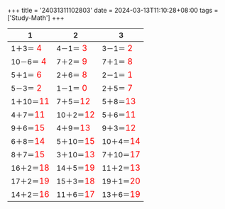 +++ 
title = '24031311102803' 
date = 2024-03-13T11:10:28+08:00 
tags = ['Study-Math'] 
+++ 

1 | 2 | 3 
-- | -- | -- 
1＋3＝<font color=red size=4> 4</font> | 4－1＝<font color=red size=4> 3</font> | 3－1＝<font color=red size=4> 2</font> 
10－6＝<font color=red size=4> 4</font> | 7＋2＝<font color=red size=4> 9</font> | 7＋1＝<font color=red size=4> 8</font> 
5＋1＝<font color=red size=4> 6</font> | 2＋6＝<font color=red size=4> 8</font> | 2－1＝<font color=red size=4> 1</font> 
5－3＝<font color=red size=4> 2</font> | 1－1＝<font color=red size=4> 0</font> | 2＋5＝<font color=red size=4> 7</font> 
1＋10＝<font color=red size=4>11</font> | 7＋5＝<font color=red size=4>12</font> | 5＋8＝<font color=red size=4>13</font> 
4＋7＝<font color=red size=4>11</font> | 10＋2＝<font color=red size=4>12</font> | 5＋6＝<font color=red size=4>11</font> 
9＋6＝<font color=red size=4>15</font> | 4＋9＝<font color=red size=4>13</font> | 9＋3＝<font color=red size=4>12</font> 
6＋8＝<font color=red size=4>14</font> | 5＋10＝<font color=red size=4>15</font> | 10＋4＝<font color=red size=4>14</font> 
8＋7＝<font color=red size=4>15</font> | 3＋10＝<font color=red size=4>13</font> | 7＋10＝<font color=red size=4>17</font> 
16＋2＝<font color=red size=4>18</font> | 14＋5＝<font color=red size=4>19</font> | 11＋2＝<font color=red size=4>13</font> 
17＋2＝<font color=red size=4>19</font> | 15＋3＝<font color=red size=4>18</font> | 19＋1＝<font color=red size=4>20</font> 
14＋2＝<font color=red size=4>16</font> | 11＋6＝<font color=red size=4>17</font> | 13＋6＝<font color=red size=4>19</font> 

